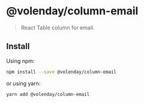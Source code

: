 # @volenday/column-email

> React Table column for email.

## Install

Using npm:

```sh
npm install --save @volenday/column-email
```

or using yarn:

```sh
yarn add @volenday/column-email
```
